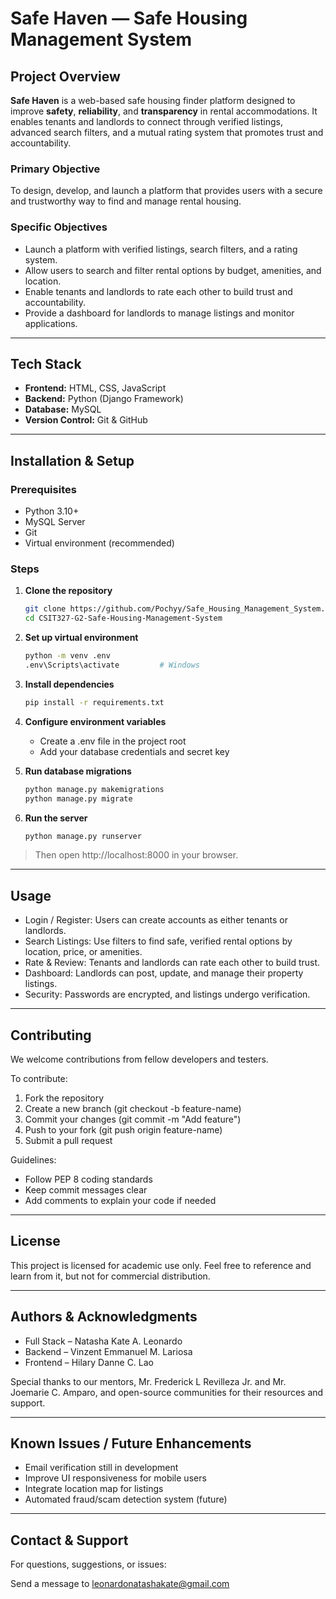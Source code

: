 # Safe Haven — Safe Housing Management System


## Project Overview
**Safe Haven** is a web-based safe housing finder platform designed to improve **safety**, **reliability**, and **transparency** in rental accommodations. It enables tenants and landlords to connect through verified listings, advanced search filters, and a mutual rating system that promotes trust and accountability.

### Primary Objective
To design, develop, and launch a platform that provides users with a secure and trustworthy way to find and manage rental housing.

### Specific Objectives
- Launch a platform with verified listings, search filters, and a rating system.  
- Allow users to search and filter rental options by budget, amenities, and location.  
- Enable tenants and landlords to rate each other to build trust and accountability.  
- Provide a dashboard for landlords to manage listings and monitor applications.

---

## Tech Stack
- **Frontend:** HTML, CSS, JavaScript  
- **Backend:** Python (Django Framework)  
- **Database:** MySQL  
- **Version Control:** Git & GitHub

---

## Installation & Setup

### Prerequisites
- Python 3.10+  
- MySQL Server  
- Git  
- Virtual environment (recommended)

### Steps
1. **Clone the repository**  
   ```bash
   git clone https://github.com/Pochyy/Safe_Housing_Management_System.git
   cd CSIT327-G2-Safe-Housing-Management-System
2. **Set up virtual environment**
   ```bash
   python -m venv .env
   .env\Scripts\activate         # Windows
3. **Install dependencies**
   ```bash
   pip install -r requirements.txt
4. **Configure environment variables**
    - Create a .env file in the project root
    -  Add your database credentials and secret key

5. **Run database migrations**
   ```bash
   python manage.py makemigrations
   python manage.py migrate
6. **Run the server**
   ```bash
   python manage.py runserver

  >Then open http://localhost:8000 in your browser.

---

## Usage
- Login / Register: Users can create accounts as either tenants or landlords.
- Search Listings: Use filters to find safe, verified rental options by location, price, or amenities.
- Rate & Review: Tenants and landlords can rate each other to build trust.
- Dashboard: Landlords can post, update, and manage their property listings.
- Security: Passwords are encrypted, and listings undergo verification.

---

## Contributing
We welcome contributions from fellow developers and testers.

To contribute:

1. Fork the repository
2. Create a new branch (git checkout -b feature-name)
3. Commit your changes (git commit -m "Add feature")
4. Push to your fork (git push origin feature-name)
5. Submit a pull request

Guidelines:
- Follow PEP 8 coding standards
- Keep commit messages clear
- Add comments to explain your code if needed

---

## License
This project is licensed for academic use only.
Feel free to reference and learn from it, but not for commercial distribution.

---

## Authors & Acknowledgments
- Full Stack – Natasha Kate A. Leonardo
- Backend – Vinzent Emmanuel M. Lariosa
- Frontend – Hilary Danne C. Lao

Special thanks to our mentors, Mr. Frederick L Revilleza Jr. and Mr. Joemarie C. Amparo, and open-source communities for their resources and support.

---

## Known Issues / Future Enhancements
- Email verification still in development
- Improve UI responsiveness for mobile users
- Integrate location map for listings
- Automated fraud/scam detection system (future)

---

## Contact & Support
For questions, suggestions, or issues:

Send a message to leonardonatashakate@gmail.com

